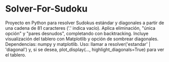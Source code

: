 # Solver-For-Sudoku
Proyecto en Python para resolver Sudokus estándar y diagonales a partir de una cadena de 81 caracteres ('.' indica vacío).
Aplica eliminación, "única opción" y "pares desnudos", completando con backtracking. Incluye visualización del tablero con
Matplotlib y opción de sombrear diagonales. Dependencias: numpy y matplotlib. Uso: llamar a resolver('estandar' | 'diagonal')
y, si se desea, plot_display(..., highlight_diagonals=True) para ver el tablero.

